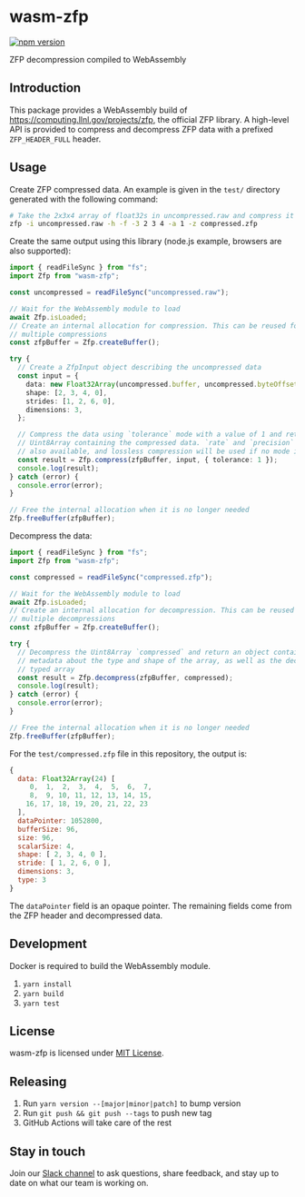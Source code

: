 # wasm-zfp

[![npm version](https://img.shields.io/npm/v/wasm-zfp)](https://www.npmjs.com/package/wasm-zfp)

ZFP decompression compiled to WebAssembly

## Introduction

This package provides a WebAssembly build of https://computing.llnl.gov/projects/zfp, the official ZFP library. A high-level API is provided to compress and decompress ZFP data with a prefixed `ZFP_HEADER_FULL` header.

## Usage

Create ZFP compressed data. An example is given in the `test/` directory generated with the following command:

```sh
# Take the 2x3x4 array of float32s in uncompressed.raw and compress it to compressed.zfp with a header
zfp -i uncompressed.raw -h -f -3 2 3 4 -a 1 -z compressed.zfp
```

Create the same output using this library (node.js example, browsers are also supported):

```ts
import { readFileSync } from "fs";
import Zfp from "wasm-zfp";

const uncompressed = readFileSync("uncompressed.raw");

// Wait for the WebAssembly module to load
await Zfp.isLoaded;
// Create an internal allocation for compression. This can be reused for
// multiple compressions
const zfpBuffer = Zfp.createBuffer();

try {
  // Create a ZfpInput object describing the uncompressed data
  const input = {
    data: new Float32Array(uncompressed.buffer, uncompressed.byteOffset, uncompressed.byteLength / 4),
    shape: [2, 3, 4, 0],
    strides: [1, 2, 6, 0],
    dimensions: 3,
  };

  // Compress the data using `tolerance` mode with a value of 1 and return an
  // Uint8Array containing the compressed data. `rate` and `precision` modes are
  // also available, and lossless compression will be used if no mode is set
  const result = Zfp.compress(zfpBuffer, input, { tolerance: 1 });
  console.log(result);
} catch (error) {
  console.error(error);
}

// Free the internal allocation when it is no longer needed
Zfp.freeBuffer(zfpBuffer);
```

Decompress the data:

```ts
import { readFileSync } from "fs";
import Zfp from "wasm-zfp";

const compressed = readFileSync("compressed.zfp");

// Wait for the WebAssembly module to load
await Zfp.isLoaded;
// Create an internal allocation for decompression. This can be reused for
// multiple decompressions
const zfpBuffer = Zfp.createBuffer();

try {
  // Decompress the Uint8Array `compressed` and return an object containing
  // metadata about the type and shape of the array, as well as the decompressed
  // typed array
  const result = Zfp.decompress(zfpBuffer, compressed);
  console.log(result);
} catch (error) {
  console.error(error);
}

// Free the internal allocation when it is no longer needed
Zfp.freeBuffer(zfpBuffer);
```

For the `test/compressed.zfp` file in this repository, the output is:

```js
{
  data: Float32Array(24) [
     0,  1,  2,  3,  4,  5,  6,  7,
     8,  9, 10, 11, 12, 13, 14, 15,
    16, 17, 18, 19, 20, 21, 22, 23
  ],
  dataPointer: 1052800,
  bufferSize: 96,
  size: 96,
  scalarSize: 4,
  shape: [ 2, 3, 4, 0 ],
  stride: [ 1, 2, 6, 0 ],
  dimensions: 3,
  type: 3
}
```

The `dataPointer` field is an opaque pointer. The remaining fields come from the
ZFP header and decompressed data.

## Development

Docker is required to build the WebAssembly module.

1. `yarn install`
2. `yarn build`
3. `yarn test`

## License

wasm-zfp is licensed under [MIT License](https://opensource.org/licenses/MIT).

## Releasing

1. Run `yarn version --[major|minor|patch]` to bump version
2. Run `git push && git push --tags` to push new tag
3. GitHub Actions will take care of the rest

## Stay in touch

Join our [Slack channel](https://foxglove.dev/join-slack) to ask questions, share feedback, and stay up to date on what our team is working on.
